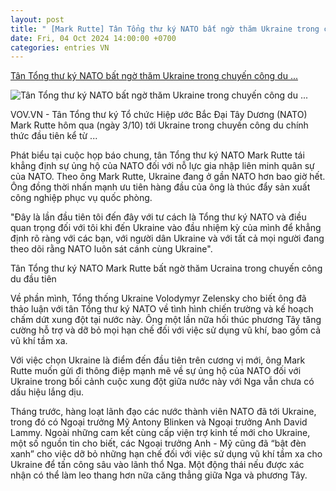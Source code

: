```yaml
---
layout: post
title: " [Mark Rutte] Tân Tổng thư ký NATO bất ngờ thăm Ukraine trong chuyến công du ..."
date: Fri, 04 Oct 2024 14:00:00 +0700
categories: entries VN
---
```

[Tân Tổng thư ký NATO bất ngờ thăm Ukraine trong chuyến công du ...](https://vov.vn/the-gioi/tan-tong-thu-ky-nato-bat-ngo-tham-ukraine-trong-chuyen-cong-du-dau-tien-post1125969.vov)

![Tân Tổng thư ký NATO bất ngờ thăm Ukraine trong chuyến công du ...](https://vov-media.emitech.vn/sites/default/files/styles/og_image/public/2024-10/tan_tong_thu_ky_nato_mark_rutte_bat_ngo_tham_ucraina_trong_chuyen_cong_du_dau_tien.jpg?v=1728031140)

VOV.VN - Tân Tổng thư ký Tổ chức Hiệp ước Bắc Đại Tây Dương (NATO) Mark Rutte hôm qua (ngày 3/10) tới Ukraine trong chuyến công du chính thức đầu tiên kể từ ...

Phát biểu tại cuộc họp báo chung, tân Tổng thư ký NATO Mark Rutte tái khẳng định sự ủng hộ của NATO đối với nỗ lực gia nhập liên minh quân sự của NATO. Theo ông Mark Rutte, Ukraine đang ở gần NATO hơn bao giờ hết. Ông đồng thời nhấn mạnh ưu tiên hàng đầu của ông là thúc đẩy sản xuất công nghiệp phục vụ quốc phòng.

"Đây là lần đầu tiên tôi đến đây với tư cách là Tổng thư ký NATO và điều quan trọng đối với tôi khi đến Ukraine vào đầu nhiệm kỳ của mình để khẳng định rõ ràng với các bạn, với người dân Ukraine và với tất cả mọi người đang theo dõi rằng NATO luôn sát cánh cùng Ukraine".

Tân Tổng thư ký NATO Mark Rutte bất ngờ thăm Ucraina trong chuyến công du đầu tiên

Về phần mình, Tổng thống Ukraine Volodymyr Zelensky cho biết ông đã thảo luận với tân Tổng thư ký NATO về tình hình chiến trường và kế hoạch chấm dứt xung đột tại nước này. Ông một lần nữa hối thúc phương Tây tăng cường hỗ trợ và dỡ bỏ mọi hạn chế đối với việc sử dụng vũ khí, bao gồm cả vũ khí tầm xa.

Với việc chọn Ukraine là điểm đến đầu tiên trên cương vị mới, ông Mark Rutte muốn gửi đi thông điệp mạnh mẽ về sự ủng hộ của NATO đối với Ukraine trong bối cảnh cuộc xung đột giữa nước này với Nga vẫn chưa có dấu hiệu lắng dịu.

Tháng trước, hàng loạt lãnh đạo các nước thành viên NATO đã tới Ukraine, trong đó có Ngoại trưởng Mỹ Antony Blinken và Ngoại trưởng Anh David Lammy. Ngoài những cam kết cùng cấp viện trợ kinh tế mới cho Ukraine, một số nguồn tin cho biết, các Ngoại trưởng Anh - Mỹ cũng đã “bật đèn xanh” cho việc dỡ bỏ những hạn chế đối với việc sử dụng vũ khí tầm xa cho Ukraine để tấn công sâu vào lãnh thổ Nga. Một động thái nếu được xác nhận có thể làm leo thang hơn nữa căng thẳng giữa Nga và phương Tây.

